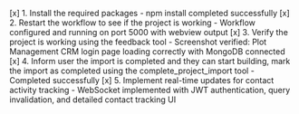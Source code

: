 [x] 1. Install the required packages - npm install completed successfully
[x] 2. Restart the workflow to see if the project is working - Workflow configured and running on port 5000 with webview output
[x] 3. Verify the project is working using the feedback tool - Screenshot verified: Plot Management CRM login page loading correctly with MongoDB connected
[x] 4. Inform user the import is completed and they can start building, mark the import as completed using the complete_project_import tool - Completed successfully
[x] 5. Implement real-time updates for contact activity tracking - WebSocket implemented with JWT authentication, query invalidation, and detailed contact tracking UI